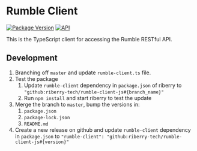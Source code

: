 # Rumble Client

[![Package Version](https://img.shields.io/badge/Version-1.3.36-green.svg)]()
[![API](https://img.shields.io/badge/API%20Version-1.14.12-green.svg)]()

This is the TypeScript client for accessing the Rumble RESTful API.

## Development

1. Branching off `master` and update `rumble-client.ts` file.
2. Test the package
   1. Update `rumble-client` dependency in `package.json` of riberry to `"github:riberry-tech/rumble-client-js#{branch_name}"`
   2. Run `npm install` and start riberry to test the update
3. Merge the branch to `master`, bump the versions in:
   1. `package.json`
   2. `package-lock.json`
   3. `README.md`
4. Create a new release on github and update `rumble-client` dependency in `package.json` to `"rumble-client": "github:riberry-tech/rumble-client-js#{version}"`
